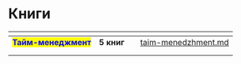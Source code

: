 # Книги

<table data-view="cards"><thead><tr><th></th><th></th><th></th><th data-hidden data-card-target data-type="content-ref"></th></tr></thead><tbody><tr><td><mark style="color:blue;"><strong>Тайм-менеджмент</strong></mark></td><td><strong>5 книг</strong></td><td></td><td><a href="taim-menedzhment.md">taim-menedzhment.md</a></td></tr><tr><td></td><td></td><td></td><td></td></tr><tr><td></td><td></td><td></td><td></td></tr></tbody></table>

